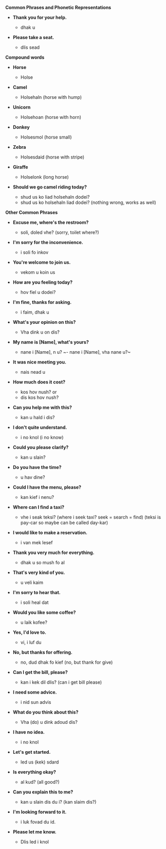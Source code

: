 **Common Phrases and Phonetic Representations**

- **Thank you for your help.**
  - dhak u

- **Please take a seat.**
  - dlis sead


**Compound words**
  - **Horse**
    - Holse
  - **Camel**
    - Holsehaln (horse with hump)
  - **Unicorn**
    - Holsehoan (horse with horn)
  - **Donkey**
    - Holsesmol (horse small)
  - **Zebra**
    - Holsesdaid (horse with stripe)
  - **Giraffe**
    - Holselonk (long horse)

- **Should we go camel riding today?**
  - shud us ko liad holsehaln dodei?
  - shud us ko holsehaln liad dodei? (nothing wrong, works as well)
  

 **Other Common Phrases**


- **Excuse me, where's the restroom?**
  - soli, doled vhe? (sorry, toilet where?)

- **I'm sorry for the inconvenience.**
  - i soli fo inkov 

- **You're welcome to join us.**
  - vekom u koin us

- **How are you feeling today?**
  - hov fiel u dodei?

- **I'm fine, thanks for asking.**
  - i faim, dhak u

- **What's your opinion on this?**
  - Vha dink u on dis?

- **My name is [Name], what's yours?**
  - nane i [Name], n u?
  ~- nane i [Name], vha nane u?~
 
- **It was nice meeting you.**
  - nais nead u

- **How much does it cost?**
  - kos hov nush? or
  - dis kos hov nush?

- **Can you help me with this?**
  - kan u hald i dis?

- **I don't quite understand.**
  - i no knol (i no know)

- **Could you please clarify?**
  - kan u slain?

- **Do you have the time?**
  - u hav dine?

- **Could I have the menu, please?**
  - kan kief i nenu?

- **Where can I find a taxi?**
  - vhe i seak teksi? (where i seek taxi? seek = search = find)
    (teksi is pay-car so maybe can be called day-kar)

- **I would like to make a reservation.**
  - i van mek lesef

- **Thank you very much for everything.**
  - dhak u so mush fo al

- **That's very kind of you.**
  - u veli kaim

- **I'm sorry to hear that.**
  - i soli heal dat 

- **Would you like some coffee?**
  - u laik kofee?

- **Yes, I'd love to.**
  - vi, i luf du

- **No, but thanks for offering.**
  - no, dud dhak fo kief (no, but thank for give)

- **Can I get the bill, please?**
  - kan i kek dil dlis? (can i get bill please)

- **I need some advice.**
  - i nid sun advis

- **What do you think about this?**
  - Vha (do) u dink adoud dis?

- **I have no idea.**
  - i no knol

- **Let's get started.**
  - led us (kek) sdard

- **Is everything okay?**
  - al kud? (all good?)

- **Can you explain this to me?**
  - kan u slain dis du i? (kan slaim dis?)

- **I'm looking forward to it.**
  - i luk fovad du id.

- **Please let me know.**
  - Dlis led i knol

